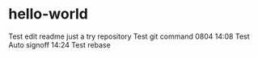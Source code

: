 # hello-world

Test edit readme 
just a try repository
Test git command 0804 14:08
Test Auto signoff 14:24
Test rebase
